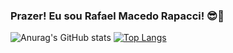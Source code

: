 ###                                                     Prazer! Eu sou Rafael Macedo Rapacci! 😎🌹

![Anurag's GitHub stats](https://github-readme-stats.vercel.app/api?username=Rafael-Macedo-Rapacci&theme=dark&show_icons=true)    [![Top Langs](https://github-readme-stats.vercel.app/api/top-langs/?username=Rafael-Macedo-Rapacci&layout=compact&theme=dark)](https://github.com/anuraghazra/github-readme-stats)
